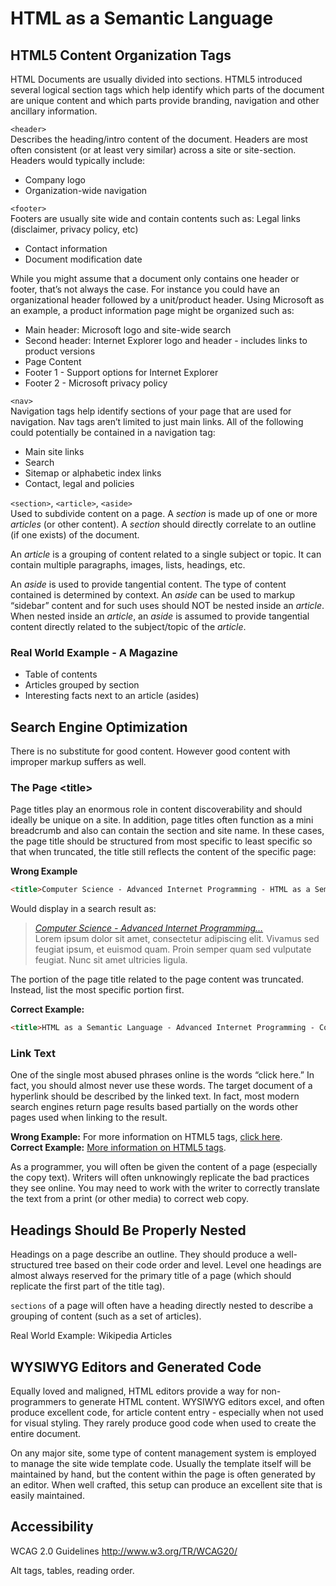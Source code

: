 # HTML as a Semantic Language #

## HTML5 Content Organization Tags ##
HTML Documents are usually divided into sections. HTML5 introduced several logical section tags which help identify which parts of the document are unique content and which parts provide branding, navigation and other ancillary information.

`<header>`  
Describes the heading/intro content of the document. Headers are most often consistent (or at least very similar) across a site or site-section. Headers would typically include:
 * Company logo
 * Organization-wide navigation

`<footer>`  
Footers are usually site wide and contain contents such as:
Legal links (disclaimer, privacy policy, etc)
 * Contact information
 * Document modification date

While you might assume that a document only contains one header or footer, that’s not always the case. For instance you could have an organizational header followed by a unit/product header. Using Microsoft as an example, a product information page might be organized such as:
 * Main header: Microsoft logo and site-wide search
 * Second header: Internet Explorer logo and header - includes links to product versions
 * Page Content
 * Footer 1 - Support options for Internet Explorer
 * Footer 2 - Microsoft privacy policy

`<nav>`  
Navigation tags help identify sections of your page that are used for navigation. Nav tags aren’t limited to just main links. All of the following could potentially be contained in a navigation tag:
 * Main site links
 * Search
 * Sitemap or alphabetic index links
 * Contact, legal and policies

`<section>`, `<article>`, `<aside>`  
Used to subdivide content on a page. A *section* is made up of one or more *articles* (or other content). A *section* should directly correlate to an outline (if one exists) of the document.
 
An *article* is a grouping of content related to a single subject or topic. It can contain multiple paragraphs, images, lists, headings, etc.

An *aside* is used to provide tangential content. The type of content contained is determined by context. An *aside* can be used to markup “sidebar” content and for such uses should NOT be nested inside an *article*. When nested inside an *article*, an *aside* is assumed to provide tangential content directly related to the subject/topic of the *article*.

### Real World Example - A Magazine ###
 * Table of contents
 * Articles grouped by section
 * Interesting facts next to an article (asides)

## Search Engine Optimization ##
There is no substitute for good content. However good content with improper markup suffers as well.

### The Page &lt;title&gt; ###
Page titles play an enormous role in content discoverability and should ideally be unique on a site. In addition, page titles often function as a mini breadcrumb and also can contain the section and site name. In these cases, the page title should be structured from most specific to least specific so that when truncated, the title still reflects the content of the specific page:

**Wrong Example**

```HTML
<title>Computer Science - Advanced Internet Programming - HTML as a Semantic Language</title>
```

Would display in a search result as:

> *[Computer Science - Advanced Internet Programming…](#)*  
> Lorem ipsum dolor sit amet, consectetur adipiscing elit. Vivamus sed feugiat ipsum, et euismod quam. Proin semper quam sed vulputate feugiat. Nunc sit amet ultricies ligula.

The portion of the page title related to the page content was truncated. Instead, list the most specific portion first.

**Correct Example:**

```HTML
<title>HTML as a Semantic Language - Advanced Internet Programming - Computer Science</title>
```

### Link Text ###
One of the single most abused phrases online is the words “click here.” In fact, you should almost never use these words. The target document of a hyperlink should be described by the linked text. In fact, most modern search engines return page results based partially on the words other pages used when linking to the result.

**Wrong Example:** For more information on HTML5 tags, [click here](#).  
**Correct Example:** [More information on HTML5 tags](#). 

As a programmer, you will often be given the content of a page (especially the copy text). Writers will often unknowingly replicate the bad practices they see online. You may need to work with the writer to correctly translate the text from a print (or other media) to correct web copy.

## Headings Should Be Properly Nested ##
Headings on a page describe an outline. They should produce a well-structured tree based on their code order and level. Level one headings are almost always reserved for the primary title of a page (which should replicate the first part of the title tag).

`sections` of a page will often have a heading directly nested to describe a grouping of content (such as a set of articles).

Real World Example: Wikipedia Articles

## WYSIWYG Editors and Generated Code ##
Equally loved and maligned, HTML editors provide a way for non-programmers to generate HTML content. WYSIWYG editors excel, and often produce excellent code, for article content entry - especially when not used for visual styling. They rarely produce good code when used to create the entire document.

On any major site, some type of content management system is employed to manage the site wide template code. Usually the template itself will be maintained by hand, but the content within the page is often generated by an editor. When well crafted, this setup can produce an excellent site that is easily maintained.

## Accessibility ##
WCAG 2.0 Guidelines
http://www.w3.org/TR/WCAG20/

Alt tags, tables, reading order.